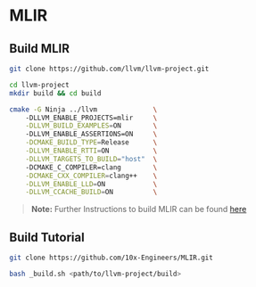 # MLIR

## Build MLIR
```bash
git clone https://github.com/llvm/llvm-project.git

cd llvm-project
mkdir build && cd build

cmake -G Ninja ../llvm              \ 
    -DLLVM_ENABLE_PROJECTS=mlir     \
    -DLLVM_BUILD_EXAMPLES=ON        \ 
    -DLLVM_ENABLE_ASSERTIONS=ON     \
    -DCMAKE_BUILD_TYPE=Release      \
    -DLLVM_ENABLE_RTTI=ON           \
    -DLLVM_TARGETS_TO_BUILD="host"  \ 
    -DCMAKE_C_COMPILER=clang        \
    -DCMAKE_CXX_COMPILER=clang++    \
    -DLLVM_ENABLE_LLD=ON            \
    -DLLVM_CCACHE_BUILD=ON          \
```
> **Note:** Further Instructions to build MLIR can be found [here](https://mlir.llvm.org/getting_started/)

## Build Tutorial
```bash
git clone https://github.com/10x-Engineers/MLIR.git

bash _build.sh <path/to/llvm-project/build>
```